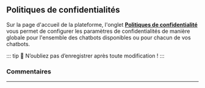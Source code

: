 ## **Politiques de confidentialités**

Sur la page d'accueil de la plateforme, l'onglet [**Politiques de confidentialité**](/fr/chatbot/administrateur_de_licence) vous permet de configurer les paramètres de confidentialités de manière globale pour l'ensemble des chatbots disponibles ou pour chacun de vos chatbots.

::: tip 💾
N’oubliez pas d’enregistrer après toute modification !
:::

### Commentaires
---

<Commentaire />